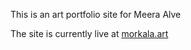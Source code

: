This is an art portfolio site for Meera Alve

The site is currently live at [morkala.art](https://morkala.art)
